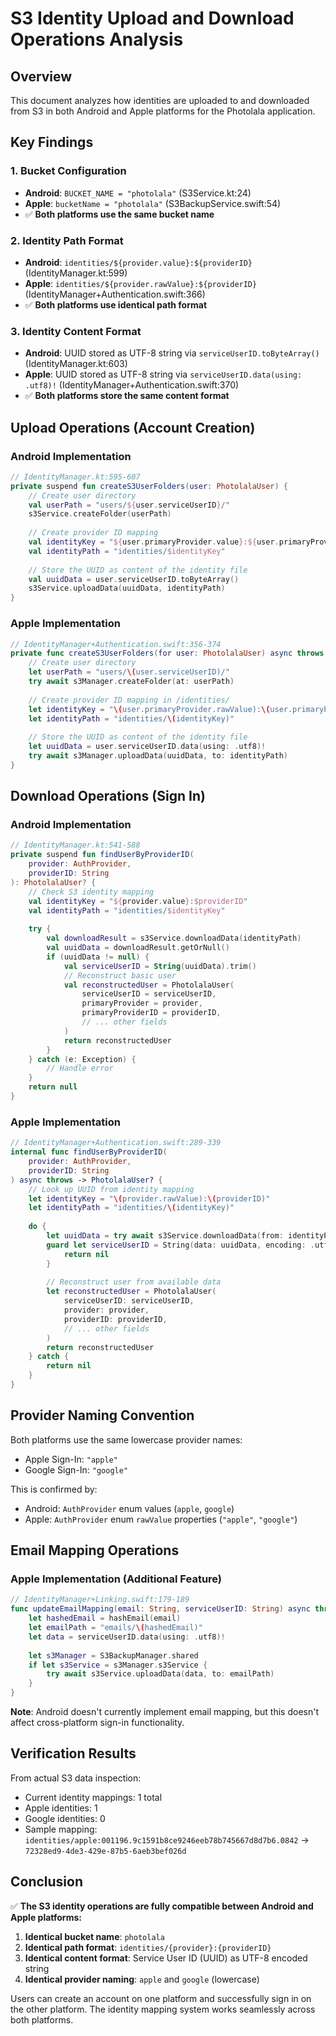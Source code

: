 # S3 Identity Upload and Download Operations Analysis

## Overview

This document analyzes how identities are uploaded to and downloaded from S3 in both Android and Apple platforms for the Photolala application.

## Key Findings

### 1. Bucket Configuration
- **Android**: `BUCKET_NAME = "photolala"` (S3Service.kt:24)
- **Apple**: `bucketName = "photolala"` (S3BackupService.swift:54)
- ✅ **Both platforms use the same bucket name**

### 2. Identity Path Format
- **Android**: `identities/${provider.value}:${providerID}` (IdentityManager.kt:599)
- **Apple**: `identities/${provider.rawValue}:${providerID}` (IdentityManager+Authentication.swift:366)
- ✅ **Both platforms use identical path format**

### 3. Identity Content Format
- **Android**: UUID stored as UTF-8 string via `serviceUserID.toByteArray()` (IdentityManager.kt:603)
- **Apple**: UUID stored as UTF-8 string via `serviceUserID.data(using: .utf8)!` (IdentityManager+Authentication.swift:370)
- ✅ **Both platforms store the same content format**

## Upload Operations (Account Creation)

### Android Implementation
```kotlin
// IdentityManager.kt:595-607
private suspend fun createS3UserFolders(user: PhotolalaUser) {
    // Create user directory
    val userPath = "users/${user.serviceUserID}/"
    s3Service.createFolder(userPath)
    
    // Create provider ID mapping
    val identityKey = "${user.primaryProvider.value}:${user.primaryProviderID}"
    val identityPath = "identities/$identityKey"
    
    // Store the UUID as content of the identity file
    val uuidData = user.serviceUserID.toByteArray()
    s3Service.uploadData(uuidData, identityPath)
}
```

### Apple Implementation
```swift
// IdentityManager+Authentication.swift:356-374
private func createS3UserFolders(for user: PhotolalaUser) async throws {
    // Create user directory
    let userPath = "users/\(user.serviceUserID)/"
    try await s3Manager.createFolder(at: userPath)
    
    // Create provider ID mapping in /identities/
    let identityKey = "\(user.primaryProvider.rawValue):\(user.primaryProviderID)"
    let identityPath = "identities/\(identityKey)"
    
    // Store the UUID as content of the identity file
    let uuidData = user.serviceUserID.data(using: .utf8)!
    try await s3Manager.uploadData(uuidData, to: identityPath)
}
```

## Download Operations (Sign In)

### Android Implementation
```kotlin
// IdentityManager.kt:541-588
private suspend fun findUserByProviderID(
    provider: AuthProvider,
    providerID: String
): PhotolalaUser? {
    // Check S3 identity mapping
    val identityKey = "${provider.value}:$providerID"
    val identityPath = "identities/$identityKey"
    
    try {
        val downloadResult = s3Service.downloadData(identityPath)
        val uuidData = downloadResult.getOrNull()
        if (uuidData != null) {
            val serviceUserID = String(uuidData).trim()
            // Reconstruct basic user
            val reconstructedUser = PhotolalaUser(
                serviceUserID = serviceUserID,
                primaryProvider = provider,
                primaryProviderID = providerID,
                // ... other fields
            )
            return reconstructedUser
        }
    } catch (e: Exception) {
        // Handle error
    }
    return null
}
```

### Apple Implementation
```swift
// IdentityManager+Authentication.swift:289-339
internal func findUserByProviderID(
    provider: AuthProvider, 
    providerID: String
) async throws -> PhotolalaUser? {
    // Look up UUID from identity mapping
    let identityKey = "\(provider.rawValue):\(providerID)"
    let identityPath = "identities/\(identityKey)"
    
    do {
        let uuidData = try await s3Service.downloadData(from: identityPath)
        guard let serviceUserID = String(data: uuidData, encoding: .utf8) else {
            return nil
        }
        
        // Reconstruct user from available data
        let reconstructedUser = PhotolalaUser(
            serviceUserID: serviceUserID,
            provider: provider,
            providerID: providerID,
            // ... other fields
        )
        return reconstructedUser
    } catch {
        return nil
    }
}
```

## Provider Naming Convention
Both platforms use the same lowercase provider names:
- Apple Sign-In: `"apple"`
- Google Sign-In: `"google"`

This is confirmed by:
- Android: `AuthProvider` enum values (`apple`, `google`)
- Apple: `AuthProvider` enum `rawValue` properties (`"apple"`, `"google"`)

## Email Mapping Operations

### Apple Implementation (Additional Feature)
```swift
// IdentityManager+Linking.swift:179-189
func updateEmailMapping(email: String, serviceUserID: String) async throws {
    let hashedEmail = hashEmail(email)
    let emailPath = "emails/\(hashedEmail)"
    let data = serviceUserID.data(using: .utf8)!
    
    let s3Manager = S3BackupManager.shared
    if let s3Service = s3Manager.s3Service {
        try await s3Service.uploadData(data, to: emailPath)
    }
}
```

**Note**: Android doesn't currently implement email mapping, but this doesn't affect cross-platform sign-in functionality.

## Verification Results

From actual S3 data inspection:
- Current identity mappings: 1 total
- Apple identities: 1
- Google identities: 0
- Sample mapping: `identities/apple:001196.9c1591b8ce9246eeb78b745667d8d7b6.0842` → `72328ed9-4de3-429e-87b5-6aeb3bef026d`

## Conclusion

✅ **The S3 identity operations are fully compatible between Android and Apple platforms:**

1. **Identical bucket name**: `photolala`
2. **Identical path format**: `identities/{provider}:{providerID}`
3. **Identical content format**: Service User ID (UUID) as UTF-8 encoded string
4. **Identical provider naming**: `apple` and `google` (lowercase)

Users can create an account on one platform and successfully sign in on the other platform. The identity mapping system works seamlessly across both platforms.